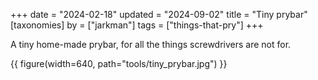 +++
date = "2024-02-18"
updated = "2024-09-02"
title = "Tiny prybar"
[taxonomies]
by = ["jarkman"]
tags = ["things-that-pry"]
+++

A tiny home-made prybar, for all the things screwdrivers are not for.

{{ figure(width=640, path="tools/tiny_prybar.jpg") }}
